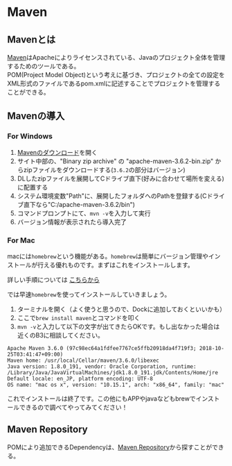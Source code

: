 # Maven

## Mavenとは

[Maven](https://maven.apache.org/)はApacheによりライセンスされている、Javaのプロジェクト全体を管理するためのツールである。<br/>
POM(Project Model Object)という考えに基づき、プロジェクトの全ての設定をXML形式のファイルであるpom.xmlに記述することでプロジェクトを管理することができる。<br/>

## Mavenの導入

### For Windows

1. [Mavenのダウンロード](https://maven.apache.org/download.cgi)を開く
2. サイト中部の、"Binary zip archive" の "apache-maven-3.6.2-bin.zip" からzipファイルをダウンロードする(`3.6.2`の部分はバージョン)
3. DLしたzipファイルを展開してCドライブ直下(好みに合わせて場所を変える)に配置する
4. システム環境変数"Path"に、展開したフォルダへのPathを登録する(Cドライブ直下なら"C:/apache-maven-3.6.2/bin")
5. コマンドプロンプトにて、`mvn -v`を入力して実行
6. バージョン情報が表示されたら導入完了

### For Mac

macには`homebrew`という機能がある。`homebrew`は簡単にバージョン管理やインストールが行える優れものです。まずはこれをインストールします。  

詳しい手順については [こちらから](https://github.com/Yoshiki-Yamada/JavaSettingsDocument/blob/master/home-brew-install.md) 

では早速`homebrew`を使ってインストールしていきましょう。 
 
1. ターミナルを開く（よく使うと思うので、Dockに追加しておくといいかも）  
2. ここで`brew install maven`とコマンドを叩く  
3. `mvn -v`と入力して以下の文字が出てきたらOKです。もし出なかった場合は近くのB3に相談してください。

```
Apache Maven 3.6.0 (97c98ec64a1fdfee7767ce5ffb20918da4f719f3; 2018-10-25T03:41:47+09:00)
Maven home: /usr/local/Cellar/maven/3.6.0/libexec
Java version: 1.8.0_191, vendor: Oracle Corporation, runtime: /Library/Java/JavaVirtualMachines/jdk1.8.0_191.jdk/Contents/Home/jre
Default locale: en_JP, platform encoding: UTF-8
OS name: "mac os x", version: "10.15.1", arch: "x86_64", family: "mac"
```

これでインストールは終了です。この他にもAPPやjavaなどもbrewでインストールできるので調べてやってみてください！

## Maven Repository

POMにより追加できるDependencyは、[Maven Repository](https://mvnrepository.com/)から探すことができる。<br/>
